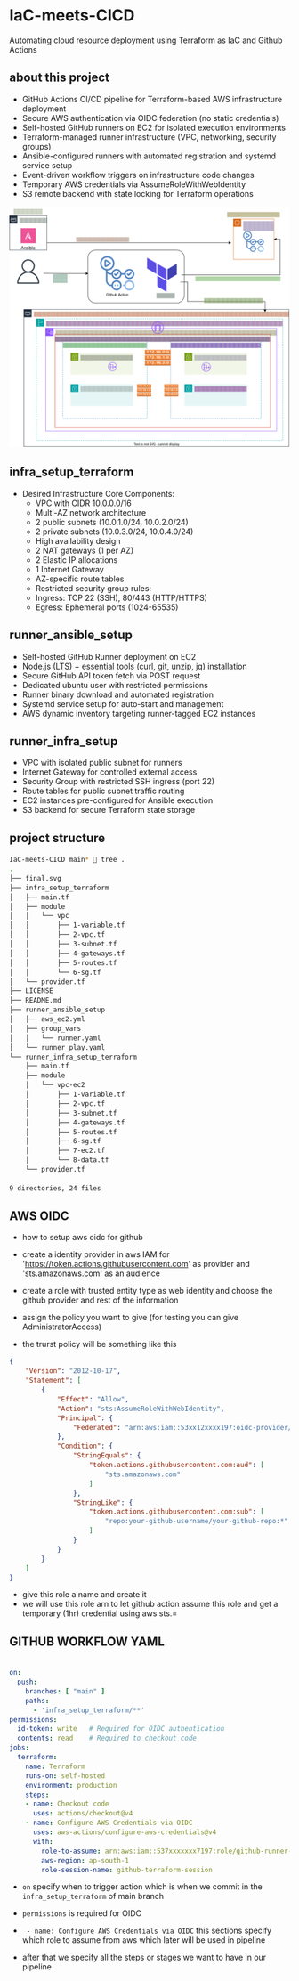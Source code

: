 # IaC-meets-CICD
Automating cloud resource deployment using Terraform as IaC and Github Actions

## about this project
- GitHub Actions CI/CD pipeline for Terraform-based AWS infrastructure deployment
- Secure AWS authentication via OIDC federation (no static credentials)
- Self-hosted GitHub runners on EC2 for isolated execution environments
- Terraform-managed runner infrastructure (VPC, networking, security groups)
- Ansible-configured runners with automated registration and systemd service setup
- Event-driven workflow triggers on infrastructure code changes
- Temporary AWS credentials via AssumeRoleWithWebIdentity
- S3 remote backend with state locking for Terraform operations

![img](https://github.com/luffyxxsenpai/IaC-meets-CICD/blob/main/final.svg)


## infra_setup_terraform
- Desired Infrastructure Core Components:
   - VPC with CIDR 10.0.0.0/16
   - Multi-AZ network architecture
    -    2 public subnets (10.0.1.0/24, 10.0.2.0/24)
    -    2 private subnets (10.0.3.0/24, 10.0.4.0/24)
   - High availability design
    -    2 NAT gateways (1 per AZ)
    -    2 Elastic IP allocations
    -    1 Internet Gateway
    -    AZ-specific route tables
    - Restricted security group rules:
     -    Ingress: TCP 22 (SSH), 80/443 (HTTP/HTTPS)
     -   Egress: Ephemeral ports (1024-65535)

## runner_ansible_setup
- Self-hosted GitHub Runner deployment on EC2
- Node.js (LTS) + essential tools (curl, git, unzip, jq) installation
- Secure GitHub API token fetch via POST request
- Dedicated ubuntu user with restricted permissions
- Runner binary download and automated registration
- Systemd service setup for auto-start and management
- AWS dynamic inventory targeting runner-tagged EC2 instances

## runner_infra_setup
- VPC with isolated public subnet for runners
- Internet Gateway for controlled external access
- Security Group with restricted SSH ingress (port 22)
- Route tables for public subnet traffic routing
- EC2 instances pre-configured for Ansible execution
- S3 backend for secure Terraform state storage

## project structure
```bash
IaC-meets-CICD main*​​​ 󱍢 tree .                          
.
├── final.svg
├── infra_setup_terraform
│   ├── main.tf
│   ├── module
│   │   └── vpc
│   │       ├── 1-variable.tf
│   │       ├── 2-vpc.tf
│   │       ├── 3-subnet.tf
│   │       ├── 4-gateways.tf
│   │       ├── 5-routes.tf
│   │       └── 6-sg.tf
│   └── provider.tf
├── LICENSE
├── README.md
├── runner_ansible_setup
│   ├── aws_ec2.yml
│   ├── group_vars
│   │   └── runner.yaml
│   └── runner_play.yaml
└── runner_infra_setup_terraform
    ├── main.tf
    ├── module
    │   └── vpc-ec2
    │       ├── 1-variable.tf
    │       ├── 2-vpc.tf
    │       ├── 3-subnet.tf
    │       ├── 4-gateways.tf
    │       ├── 5-routes.tf
    │       ├── 6-sg.tf
    │       ├── 7-ec2.tf
    │       └── 8-data.tf
    └── provider.tf

9 directories, 24 files
```

## AWS OIDC
- how to setup aws oidc for github
- create a identity provider in aws IAM for 'https://token.actions.githubusercontent.com' as provider and 'sts.amazonaws.com' as an audience

- create a role with trusted entity type as web identity and choose the github provider and rest of the information

- assign the policy you want to give (for testing you can give AdministratorAccess)
- the trurst policy will be something like this
```json
{
    "Version": "2012-10-17",
    "Statement": [
        {
            "Effect": "Allow",
            "Action": "sts:AssumeRoleWithWebIdentity",
            "Principal": {
                "Federated": "arn:aws:iam::53xx12xxxx197:oidc-provider/token.actions.githubusercontent.com"
            },
            "Condition": {
                "StringEquals": {
                    "token.actions.githubusercontent.com:aud": [
                        "sts.amazonaws.com"
                    ]
                },
                "StringLike": {
                    "token.actions.githubusercontent.com:sub": [
                        "repo:your-github-username/your-github-repo:*"
                    ]
                }
            }
        }
    ]
}
```
- give this role a name and create it
- we will use this role arn to let github action assume this role and get a temporary (1hr) credential using aws sts.=

## GITHUB WORKFLOW YAML

```yml

on:
  push:
    branches: [ "main" ]
    paths:
      - 'infra_setup_terraform/**'
permissions:
  id-token: write   # Required for OIDC authentication
  contents: read    # Required to checkout code
jobs:
  terraform:
    name: Terraform
    runs-on: self-hosted
    environment: production
    steps:
    - name: Checkout code
      uses: actions/checkout@v4
    - name: Configure AWS Credentials via OIDC
      uses: aws-actions/configure-aws-credentials@v4
      with:
        role-to-assume: arn:aws:iam::537xxxxxxx7197:role/github-runner-terraform-vpc
        aws-region: ap-south-1
        role-session-name: github-terraform-session
```

- `on` specify when to trigger action which is when we commit in the `infra_setup_terraform` of main branch

- `permissions` is required for OIDC 
- ` - name: Configure AWS Credentials via OIDC` this sections specify which role to assume from aws which later will be used in pipeline
- after that we specify all the steps or stages we want to have in our pipeline